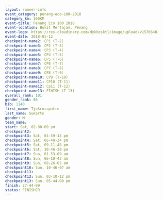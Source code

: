 ```yaml
--- 
layout: runner-info 
event_category: penang-eco-100-2018 
category_km: 100KM 
event-title: Penang Eco 100 2018 
event-location: Bukit Mertajam, Penang 
event-logo: https://res.cloudinary.com/dykbosktl/image/upload/v1576648106/Logo/Logo_lovxhg.jpg 
event-date: 2018-05-12 
checkpoint-name2: CP1 (T-2) 
checkpoint-name3: CP2 (T-3) 
checkpoint-name4: CP3 (T-4) 
checkpoint-name5: CP4 (T-5) 
checkpoint-name6: CP5 (T-6) 
checkpoint-name7: CP6 (T-7) 
checkpoint-name8: CP7 (T-8) 
checkpoint-name9: CP8 (T-9) 
checkpoint-name10: CP9 (T-10) 
checkpoint-name11: CP10 (T-11) 
checkpoint-name12: Cp11 (T-12) 
checkpoint-name13: FINISH (T-13) 
overall_rank: 101
gender_rank: 86
bib: 1140
first_name: Tjokrosaputro
last_name: Sukarto
gender: M
team_name: 
start: Sat, 02-00-00 pm
checkpoint2: 
checkpoint3: Sat, 04-59-13 pm
checkpoint4: Sat, 06-40-34 pm
checkpoint5: Sat, 09-11-48 pm
checkpoint6: Sat, 10-46-20 pm
checkpoint7: Sun, 01-53-09 am
checkpoint8: Sun, 06-10-43 am
checkpoint9: Sun, 08-26-05 am
checkpoint10: Sun, 10-46-07 am
checkpoint11: 
checkpoint12: Sun, 03-10-12 pm
checkpoint13: Sun, 05-44-09 pm
finish: 27-44-09
status: FINISHER
--- 
```

